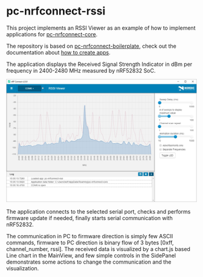 # pc-nrfconnect-rssi

This project implements an RSSI Viewer as an example of how to implement applications for [pc-nrfconnect-core](https://github.com/NordicSemiconductor/pc-nrfconnect-core).

The repository is based on [pc-nrfconnect-boilerplate](https://github.com/NordicSemiconductor/pc-nrfconnect-boilerplate), check out the documentation about [how to create apps](https://github.com/NordicSemiconductor/pc-nrfconnect-core#creating-apps).

The application displays the Received Signal Strength Indicator in dBm per frequency in 2400-2480 MHz measured by nRF52832 SoC.

![screenshot](resources/rssi_viewer.jpg)

The application connects to the selected serial port, checks and performs firmware update if needed, finally starts serial communication with nRF52832.

The communication in PC to firmware direction is simply few ASCII commands, firmware to PC direction is binary flow of 3 bytes [0xff, channel_number, rssi]. The received data is visualized by a chart.js based Line chart in the MainView, and few simple controls in the SidePanel demonstrates some actions to change the communication and the visualization.
